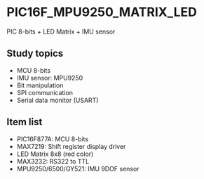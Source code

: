 # PIC16F_MPU9250_MATRIX_LED

PIC 8-bits + LED Matrix + IMU sensor

## Study topics

* MCU 8-bits
* IMU sensor: MPU9250
* Bit manipulation
* SPI communication
* Serial data monitor (USART)

## Item list

* PIC16F877A: MCU 8-bits 
* MAX7219: Shift register display driver
* LED Matrix 8x8 (red color)
* MAX3232: RS322 to TTL
* MPU9250/6500/GY521: IMU 9DOF sensor
